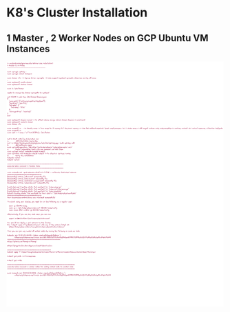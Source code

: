 # K8's Cluster Installation

## 1 Master , 2 Worker Nodes on GCP Ubuntu VM Instances

![k8s_installtion](../img/cluster_installation.png)